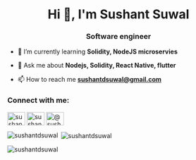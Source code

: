 <h1 align="center">Hi 👋, I'm Sushant Suwal</h1>
<h3 align="center">Software engineer</h3>

- 🌱 I’m currently learning **Solidity, NodeJS microservies**

- 💬 Ask me about **Nodejs, Solidity, React Native, flutter**

- 📫 How to reach me **sushantdsuwal@gmail.com**

<h3 align="left">Connect with me:</h3>
<p align="left">
<a href="https://twitter.com/sushantdsuwal" target="blank"><img align="center" src="https://raw.githubusercontent.com/rahuldkjain/github-profile-readme-generator/master/src/images/icons/Social/twitter.svg" alt="sushantdsuwal" height="30" width="40" /></a>
<a href="https://instagram.com/sushantdsuwal" target="blank"><img align="center" src="https://raw.githubusercontent.com/rahuldkjain/github-profile-readme-generator/master/src/images/icons/Social/instagram.svg" alt="sushantdsuwal" height="30" width="40" /></a>
<a href="https://medium.com/@sushantdsuwal" target="blank"><img align="center" src="https://raw.githubusercontent.com/rahuldkjain/github-profile-readme-generator/master/src/images/icons/Social/medium.svg" alt="@sushantdsuwal" height="30" width="40" /></a>
</p>

<p><img align="left" src="https://github-readme-stats.vercel.app/api/top-langs?username=sushantdsuwal&show_icons=true&locale=en&layout=compact" alt="sushantdsuwal" /></p>

<p>&nbsp;<img align="center" src="https://github-readme-stats.vercel.app/api?username=sushantdsuwal&show_icons=true&locale=en" alt="sushantdsuwal" /></p>

<p><img align="center" src="https://github-readme-streak-stats.herokuapp.com/?user=sushantdsuwal&" alt="sushantdsuwal" /></p>
